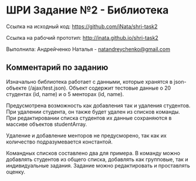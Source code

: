 ШРИ Задание №2 - Библиотека
=======================================

Ссылка на исходный код: https://github.com/iNata/shri-task2

Ссылка на рабочий прототип: http://inata.github.io/shri-task2

Выполнила: Андрейченко Наталья - natandreychenko@gmail.com


Комментарий по заданию
-----------------------

Изначально библиотека работает с данными, которые хранятся в json-объекте (/ajax/test.json).
Объект содержит тестовые данные о 20 студентах (id, name) и о 5 менторах (id, name).

Предусмотрена возможность как добавления так и удаления студентов. При удалении студента, он
также будет удален из списков команды. При редактировании списка студентов их данные сохраняются в массиве
объектов studentArray.

Удаление и добавление менторов не предусморено, так как их количество
подразумевается константой. 

Командных списков составлено два для примера. В команду можно добавлять студентов из общего списка, 
добавлять как групповые, так и индивидуальные задания. Задание можно редактировать и проставлять оценку.

